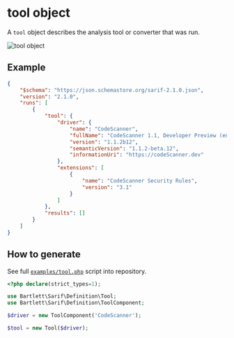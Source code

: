 <!-- markdownlint-disable MD013 -->
# tool object

A `tool` object describes the analysis tool or converter that was run.

![tool object](../assets/images/reference-tool.graphviz.svg)

## Example

```json
{
    "$schema": "https://json.schemastore.org/sarif-2.1.0.json",
    "version": "2.1.0",
    "runs": [
        {
            "tool": {
                "driver": {
                    "name": "CodeScanner",
                    "fullName": "CodeScanner 1.1, Developer Preview (en-US)",
                    "version": "1.1.2b12",
                    "semanticVersion": "1.1.2-beta.12",
                    "informationUri": "https://codeScanner.dev"
                },
                "extensions": [
                    {
                        "name": "CodeScanner Security Rules",
                        "version": "3.1"
                    }
                ]
            },
            "results": []
        }
    ]
}
```

## How to generate

See full [`examples/tool.php`][example-script] script into repository.

[example-script]: https://github.com/llaville/sarif-php-sdk/blob/master/examples/tool.php

```php
<?php declare(strict_types=1);

use Bartlett\Sarif\Definition\Tool;
use Bartlett\Sarif\Definition\ToolComponent;

$driver = new ToolComponent('CodeScanner');

$tool = new Tool($driver);

```
